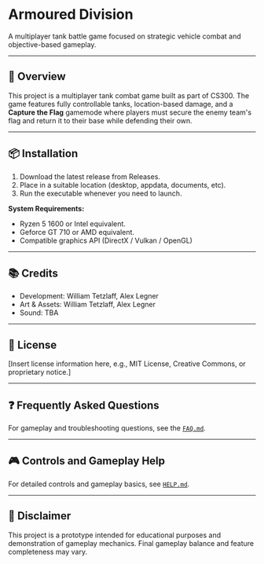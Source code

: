 # Armoured Division

A multiplayer tank battle game focused on strategic vehicle combat and objective-based gameplay.

---

## 📖 Overview

This project is a multiplayer tank combat game built as part of CS300. The game features fully controllable tanks, location-based damage, and a **Capture the Flag** gamemode where players must secure the enemy team's flag and return it to their base while defending their own.

---

## 📦 Installation

1. Download the latest release from Releases.
2. Place in a suitable location (desktop, appdata, documents, etc).
3. Run the executable whenever you need to launch.

**System Requirements:**

- Ryzen 5 1600 or Intel equivalent.
- Geforce GT 710 or AMD equivalent.
- Compatible graphics API (DirectX / Vulkan / OpenGL)

---

## 📚 Credits

- Development: William Tetzlaff, Alex Legner
- Art & Assets: William Tetzlaff, Alex Legner
- Sound: TBA

---

## 📃 License

[Insert license information here, e.g., MIT License, Creative Commons, or proprietary notice.]

---

## ❓ Frequently Asked Questions

For gameplay and troubleshooting questions, see the [`FAQ.md`](./FAQ.md).

---

## 🎮 Controls and Gameplay Help

For detailed controls and gameplay basics, see [`HELP.md`](./HELP.md).

---

## 📜 Disclaimer

This project is a prototype intended for educational purposes and demonstration of gameplay mechanics. Final gameplay balance and feature completeness may vary.
